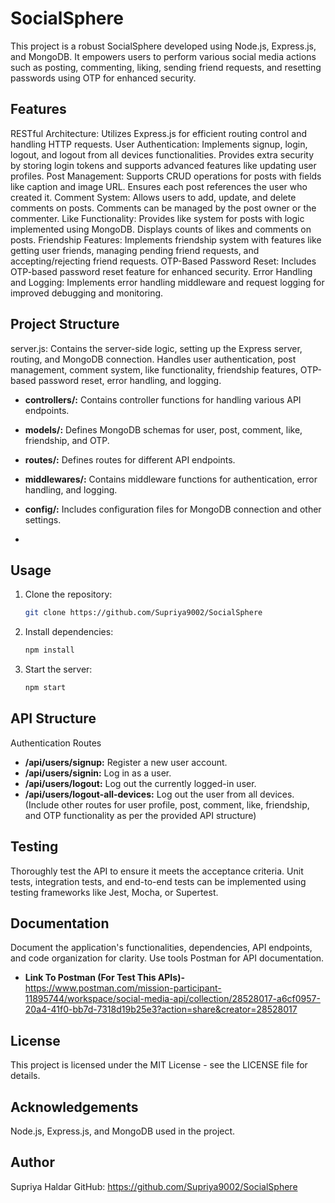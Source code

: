 # SocialSphere
This project is a robust SocialSphere developed using Node.js, Express.js, and MongoDB. It empowers users to perform various social media actions such as posting, commenting, liking, sending friend requests, and resetting passwords using OTP for enhanced security.

## Features
RESTful Architecture: Utilizes Express.js for efficient routing control and handling HTTP requests.
User Authentication: Implements signup, login, logout, and logout from all devices functionalities. Provides extra security by storing login tokens and supports advanced features like updating user profiles.
Post Management: Supports CRUD operations for posts with fields like caption and image URL. Ensures each post references the user who created it.
Comment System: Allows users to add, update, and delete comments on posts. Comments can be managed by the post owner or the commenter.
Like Functionality: Provides like system for posts with logic implemented using MongoDB. Displays counts of likes and comments on posts.
Friendship Features: Implements friendship system with features like getting user friends, managing pending friend requests, and accepting/rejecting friend requests.
OTP-Based Password Reset: Includes OTP-based password reset feature for enhanced security.
Error Handling and Logging: Implements error handling middleware and request logging for improved debugging and monitoring.
## Project Structure
server.js: Contains the server-side logic, setting up the Express server, routing, and MongoDB connection. Handles user authentication, post management, comment system, like functionality, friendship features, OTP-based password reset, error handling, and logging.

- **controllers/:** Contains controller functions for handling various API endpoints.

- **models/:** Defines MongoDB schemas for user, post, comment, like, friendship, and OTP.

- **routes/:** Defines routes for different API endpoints.

- **middlewares/:** Contains middleware functions for authentication, error handling, and logging.

- **config/:** Includes configuration files for MongoDB connection and other settings.
- 
## Usage
1. Clone the repository:
   ```bash
   git clone https://github.com/Supriya9002/SocialSphere
2. Install dependencies:
   ```bash
   npm install
3. Start the server:
   ```bash
   npm start

## API Structure
Authentication Routes
- **/api/users/signup:** Register a new user account.
- **/api/users/signin:** Log in as a user.
- **/api/users/logout:** Log out the currently logged-in user.
- **/api/users/logout-all-devices:** Log out the user from all devices.
(Include other routes for user profile, post, comment, like, friendship, and OTP functionality as per the provided API structure)

## Testing
Thoroughly test the API to ensure it meets the acceptance criteria. Unit tests, integration tests, and end-to-end tests can be implemented using testing frameworks like Jest, Mocha, or Supertest.

## Documentation
Document the application's functionalities, dependencies, API endpoints, and code organization for clarity. Use tools Postman for API documentation.
- **Link To Postman (For Test This APIs)-** https://www.postman.com/mission-participant-11895744/workspace/social-media-api/collection/28528017-a6cf0957-20a4-41f0-bb7d-7318d19b25e3?action=share&creator=28528017

## License
This project is licensed under the MIT License - see the LICENSE file for details.

## Acknowledgements
Node.js, Express.js, and MongoDB used in the project.

## Author
Supriya Haldar
GitHub: https://github.com/Supriya9002/SocialSphere
   
